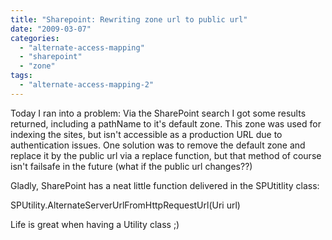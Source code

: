 ```yaml
---
title: "Sharepoint: Rewriting zone url to public url"
date: "2009-03-07"
categories: 
  - "alternate-access-mapping"
  - "sharepoint"
  - "zone"
tags: 
  - "alternate-access-mapping-2"
---
```


Today I ran into a problem: Via the SharePoint search I got some results returned, including a pathName to it's default zone. This zone was used for indexing the sites, but isn't accessible as a production URL due to authentication issues. One solution was to remove the default zone and replace it by the public url via a replace function, but that method of course isn't failsafe in the future (what if the public url changes??)

Gladly, SharePoint has a neat little function delivered in the SPUtitlity class:

SPUtility.AlternateServerUrlFromHttpRequestUrl(Uri url)

Life is great when having a Utility class ;)
